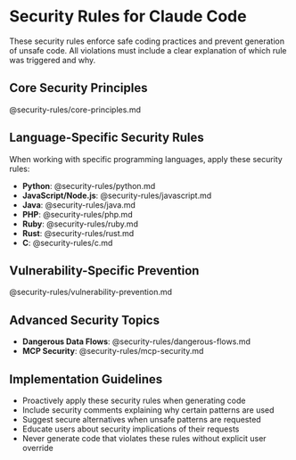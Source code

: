 # Security Rules for Claude Code

These security rules enforce safe coding practices and prevent generation of unsafe code. All violations must include a clear explanation of which rule was triggered and why.

## Core Security Principles

@security-rules/core-principles.md

## Language-Specific Security Rules

When working with specific programming languages, apply these security rules:

- **Python**: @security-rules/python.md
- **JavaScript/Node.js**: @security-rules/javascript.md
- **Java**: @security-rules/java.md
- **PHP**: @security-rules/php.md
- **Ruby**: @security-rules/ruby.md
- **Rust**: @security-rules/rust.md
- **C**: @security-rules/c.md

## Vulnerability-Specific Prevention

@security-rules/vulnerability-prevention.md

## Advanced Security Topics

- **Dangerous Data Flows**: @security-rules/dangerous-flows.md
- **MCP Security**: @security-rules/mcp-security.md

## Implementation Guidelines

- Proactively apply these security rules when generating code
- Include security comments explaining why certain patterns are used
- Suggest secure alternatives when unsafe patterns are requested
- Educate users about security implications of their requests
- Never generate code that violates these rules without explicit user override